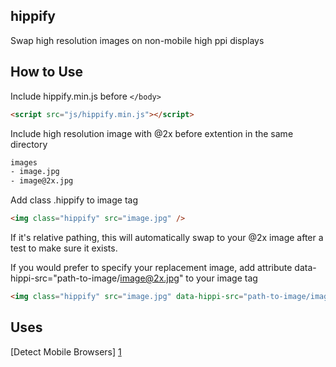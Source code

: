 hippify
-------

Swap high resolution images on non-mobile high ppi displays

How to Use
-------

Include hippify.min.js before ```</body>```

```html
<script src="js/hippify.min.js"></script>
```

Include high resolution image with @2x before extention in the same directory

```html
images
- image.jpg
- image@2x.jpg
```

Add class .hippify to image tag

```html
<img class="hippify" src="image.jpg" />
```

If it's relative pathing, this will automatically swap to your @2x image after a test to make sure it exists.

If you would prefer to specify your replacement image, add attribute data-hippi-src="path-to-image/image@2x.jpg" to your image tag

```html
<img class="hippify" src="image.jpg" data-hippi-src="path-to-image/image@2x.jpg" />
```

Uses
-------
[Detect Mobile Browsers] [1]

[1]: http://detectmobilebrowsers.com/ "Detect Mobile Browsers"
